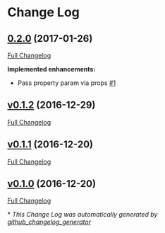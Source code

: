 # Change Log

## [0.2.0](https://github.com/fletcher91/link-redux/tree/0.2.0) (2017-01-26)
[Full Changelog](https://github.com/fletcher91/link-redux/compare/v0.1.2...0.2.0)

**Implemented enhancements:**

- Pass property param via props [\#1](https://github.com/fletcher91/link-redux/issues/1)

## [v0.1.2](https://github.com/fletcher91/link-redux/tree/v0.1.2) (2016-12-29)
[Full Changelog](https://github.com/fletcher91/link-redux/compare/v0.1.1...v0.1.2)

## [v0.1.1](https://github.com/fletcher91/link-redux/tree/v0.1.1) (2016-12-20)
[Full Changelog](https://github.com/fletcher91/link-redux/compare/v0.1.0...v0.1.1)

## [v0.1.0](https://github.com/fletcher91/link-redux/tree/v0.1.0) (2016-12-20)
[Full Changelog](https://github.com/fletcher91/link-redux/compare/0.1.2...v0.1.0)



\* *This Change Log was automatically generated by [github_changelog_generator](https://github.com/skywinder/Github-Changelog-Generator)*
